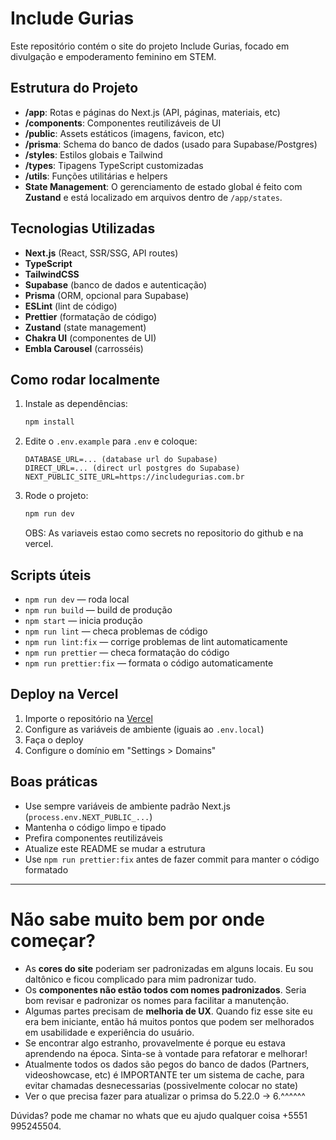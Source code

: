 # Include Gurias

Este repositório contém o site do projeto Include Gurias, focado em divulgação e empoderamento feminino em STEM.

## Estrutura do Projeto

- **/app**: Rotas e páginas do Next.js (API, páginas, materiais, etc)
- **/components**: Componentes reutilizáveis de UI
- **/public**: Assets estáticos (imagens, favicon, etc)
- **/prisma**: Schema do banco de dados (usado para Supabase/Postgres)
- **/styles**: Estilos globais e Tailwind
- **/types**: Tipagens TypeScript customizadas
- **/utils**: Funções utilitárias e helpers
- **State Management**: O gerenciamento de estado global é feito com **Zustand** e está localizado em arquivos dentro de `/app/states`.

## Tecnologias Utilizadas

- **Next.js** (React, SSR/SSG, API routes)
- **TypeScript**
- **TailwindCSS**
- **Supabase** (banco de dados e autenticação)
- **Prisma** (ORM, opcional para Supabase)
- **ESLint** (lint de código)
- **Prettier** (formatação de código)
- **Zustand** (state management)
- **Chakra UI** (componentes de UI)
- **Embla Carousel** (carrosséis)

## Como rodar localmente

1. Instale as dependências:
   ```bash
   npm install
   ```
2. Edite o `.env.example` para `.env` e coloque:
   ```env
   DATABASE_URL=... (database url do Supabase)
   DIRECT_URL=... (direct url postgres do Supabase)
   NEXT_PUBLIC_SITE_URL=https://includegurias.com.br
   ```
3. Rode o projeto:
   ```bash
   npm run dev
   ```
   OBS: As variaveis estao como secrets no repositorio do github e na vercel.

## Scripts úteis

- `npm run dev` — roda local
- `npm run build` — build de produção
- `npm start` — inicia produção
- `npm run lint` — checa problemas de código
- `npm run lint:fix` — corrige problemas de lint automaticamente
- `npm run prettier` — checa formatação do código
- `npm run prettier:fix` — formata o código automaticamente

## Deploy na Vercel

1. Importe o repositório na [Vercel](https://vercel.com/)
2. Configure as variáveis de ambiente (iguais ao `.env.local`)
3. Faça o deploy
4. Configure o domínio em "Settings > Domains"

## Boas práticas

- Use sempre variáveis de ambiente padrão Next.js (`process.env.NEXT_PUBLIC_...`)
- Mantenha o código limpo e tipado
- Prefira componentes reutilizáveis
- Atualize este README se mudar a estrutura
- Use `npm run prettier:fix` antes de fazer commit para manter o código formatado

---

# Não sabe muito bem por onde começar?

- As **cores do site** poderiam ser padronizadas em alguns locais. Eu sou daltônico e ficou complicado para mim padronizar tudo.
- Os **componentes não estão todos com nomes padronizados**. Seria bom revisar e padronizar os nomes para facilitar a manutenção.
- Algumas partes precisam de **melhoria de UX**. Quando fiz esse site eu era bem iniciante, então há muitos pontos que podem ser melhorados em usabilidade e experiência do usuário.
- Se encontrar algo estranho, provavelmente é porque eu estava aprendendo na época. Sinta-se à vontade para refatorar e melhorar!
- Atualmente todos os dados são pegos do banco de dados (Partners, videoshowcase, etc) é IMPORTANTE ter um sistema de cache, para evitar chamadas desnecessarias (possivelmente colocar no state)
- Ver o que precisa fazer para atualizar o primsa do 5.22.0 -> 6.^^^^^^

Dúvidas? pode me chamar no whats que eu ajudo qualquer coisa +5551 995245504.
